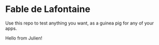# Fable de Lafontaine

Use this repo to test anything you want, as a guinea pig for any of your apps.

Hello from Julien!
